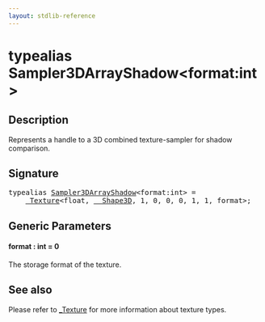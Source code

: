 ```yaml
---
layout: stdlib-reference
---
```


# typealias Sampler3DArrayShadow\<format:int\>

## Description

Represents a handle to a 3D combined texture-sampler for shadow comparison.

## Signature

<pre>
<span class='code_keyword'>typealias</span> <a href=".html" class="code_type">Sampler3DArrayShadow</a>&lt;format:<span class="code_keyword">int</span>&gt; = 
    <a href="../0texture-01/index.html" class="code_type">_Texture</a>&lt;<span class="code_keyword">float</span>, <a href="../0_shape3d-028/index.html" class="code_type">__Shape3D</a>, 1, 0, 0, 0, 1, 1, format&gt;;
</pre>

## Generic Parameters

####  <a id="decl-format"></a>format  : int = 0
The storage format of the texture.


## See also

Please refer to <span class='code'><a href="../0texture-01/index.html" class="code_type">_Texture</a></span> for more information about texture types.


